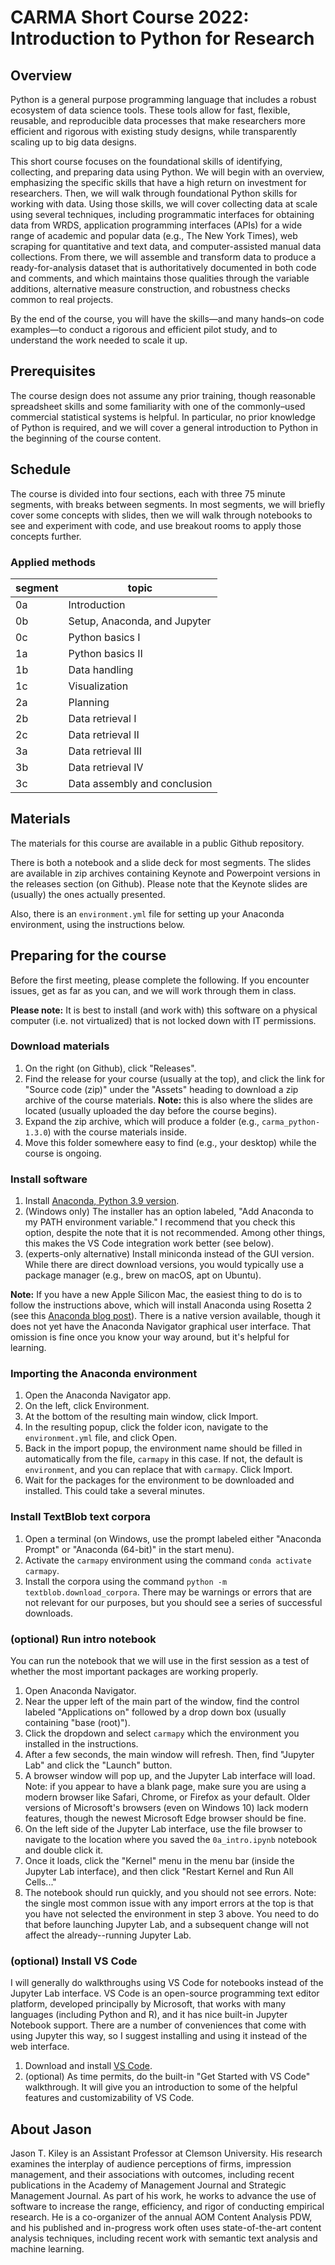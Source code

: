 # CARMA Short Course 2022: Introduction to Python for Research

## Overview

Python is a general purpose programming language that includes a robust ecosystem of data science tools.
These tools allow for fast, flexible, reusable, and reproducible data processes that make researchers more efficient and rigorous with existing study designs, while transparently scaling up to big data designs.

This short course focuses on the foundational skills of identifying, collecting, and preparing data using Python.
We will begin with an overview, emphasizing the specific skills that have a high return on investment for researchers.
Then, we will walk through foundational Python skills for working with data.
Using those skills, we will cover collecting data at scale using several techniques, including programmatic interfaces for obtaining data from WRDS, application programming interfaces (APIs) for a wide range of academic and popular data (e.g., The New York Times), web scraping for quantitative and text data, and computer-assisted manual data collections.
From there, we will assemble and transform data to produce a ready-for-analysis dataset that is authoritatively documented in both code and comments, and which maintains those qualities through the variable additions, alternative measure construction, and robustness checks common to real projects.

By the end of the course, you will have the skills—and many hands–on code examples—to conduct a rigorous and efficient pilot study, and to understand the work needed to scale it up.


## Prerequisites

The course design does not assume any prior training, though reasonable spreadsheet skills and some familiarity with one of the commonly–used commercial statistical systems is helpful.
In particular, no prior knowledge of Python is required, and we will cover a general introduction to Python in the beginning of the course content.


## Schedule

The course is divided into four sections, each with three 75 minute segments, with breaks between segments.
In most segments, we will briefly cover some concepts with slides, then we will walk through notebooks to see and experiment with code, and use breakout rooms to apply those concepts further.


### Applied methods

segment | topic
---|--------
0a | Introduction
0b | Setup, Anaconda, and Jupyter
0c | Python basics I
1a | Python basics II
1b | Data handling
1c | Visualization
2a | Planning
2b | Data retrieval I
2c | Data retrieval II
3a | Data retrieval III
3b | Data retrieval IV
3c | Data assembly and conclusion


## Materials

The materials for this course are available in a public Github repository.

There is both a notebook and a slide deck for most segments.
The slides are available in zip archives containing Keynote and Powerpoint versions in the releases section (on Github).
Please note that the Keynote slides are (usually) the ones actually presented.

Also, there is an `environment.yml` file for setting up your Anaconda environment, using the instructions below.


## Preparing for the course

Before the first meeting, please complete the following.
If you encounter issues, get as far as you can, and we will work through them in class.

**Please note:** It is best to install (and work with) this software on a physical computer (i.e. not virtualized) that is not locked down with IT permissions.


### Download materials

1. On the right (on Github), click "Releases".
1. Find the release for your course (usually at the top), and click the link for "Source code (zip)" under the "Assets" heading to download a zip archive of the course materials. **Note:** this is also where the slides are located (usually uploaded the day before the course begins).
1. Expand the zip archive, which will produce a folder (e.g., `carma_python-1.3.0`) with the course materials inside.
1. Move this folder somewhere easy to find (e.g., your desktop) while the course is ongoing.


### Install software

1. Install [Anaconda, Python 3.9 version](https://www.anaconda.com/distribution/).
1. (Windows only) The installer has an option labeled, "Add Anaconda to my PATH environment variable." I recommend that you check this option, despite the note that it is not recommended. Among other things, this makes the VS Code integration work better (see below).
1. (experts-only alternative) Install miniconda instead of the GUI version. While there are direct download versions, you would typically use a package manager (e.g., brew on macOS, apt on Ubuntu).

**Note:** If you have a new Apple Silicon Mac, the easiest thing to do is to follow the instructions above, which will install Anaconda using Rosetta 2 (see this [Anaconda blog post](https://www.anaconda.com/blog/apple-silicon-transition)). There is a native version available, though it does not yet have the Anaconda Navigator graphical user interface. That omission is fine once you know your way around, but it's helpful for learning.


### Importing the Anaconda environment

1. Open the Anaconda Navigator app.
1. On the left, click Environment.
1. At the bottom of the resulting main window, click Import.
1. In the resulting popup, click the folder icon, navigate to the `environment.yml` file, and click Open.
1. Back in the import popup, the environment name should be filled in automatically from the file, `carmapy` in this case. If not, the default is `environment`, and you can replace that with `carmapy`. Click Import.
1. Wait for the packages for the environment to be downloaded and installed. This could take a several minutes.


### Install TextBlob text corpora

1. Open a terminal (on Windows, use the prompt labeled either "Anaconda Prompt" or "Anaconda (64-bit)" in the start menu).
1. Activate the `carmapy` environment using the command `conda activate carmapy`.
1. Install the corpora using the command `python -m textblob.download_corpora`. There may be warnings or errors that are not relevant for our purposes, but you should see a series of successful downloads.


### (optional) Run intro notebook

You can run the notebook that we will use in the first session as a test of whether the most important packages are working properly.


1. Open Anaconda Navigator.
1. Near the upper left of the main part of the window, find the control labeled "Applications on" followed by a drop down box (usually containing "base (root)").
1. Click the dropdown and select `carmapy` which the environment you installed in the instructions.
1. After a few seconds, the main window will refresh. Then, find "Jupyter Lab" and click the "Launch" button.
1. A browser window will pop up, and the Jupyter Lab interface will load. Note: if you appear to have a blank page, make sure you are using a modern browser like Safari, Chrome, or Firefox as your default. Older versions of Microsoft's browsers (even on Windows 10) lack modern features, though the newest Microsoft Edge browser should be fine.
1. On the left side of the Jupyter Lab interface, use the file browser to navigate to the location where you saved the `0a_intro.ipynb` notebook and double click it.
1. Once it loads, click the "Kernel" menu in the menu bar (inside the Jupyter Lab interface), and then click "Restart Kernel and Run All Cells..."
1. The notebook should run quickly, and you should not see errors. Note: the single most common issue with any import errors at the top is that you have not selected the environment in step 3 above. You need to do that before launching Jupyter Lab, and a subsequent change will not affect the already--running Jupyter Lab.


### (optional) Install VS Code

I will generally do walkthroughs using VS Code for notebooks instead of the Jupyter Lab interface.
VS Code is an open-source programming text editor platform, developed principally by Microsoft, that works with many languages (including Python and R), and it has nice built-in Jupyter Notebook support.
There are a number of conveniences that come with using Jupyter this way, so I suggest installing and using it instead of the web interface.

1. Download and install [VS Code](https://code.visualstudio.com).
1. (optional) As time permits, do the built-in "Get Started with VS Code" walkthrough. It will give you an introduction to some of the helpful features and customizability of VS Code.


## About Jason

Jason T. Kiley is an Assistant Professor at Clemson University.
His research examines the interplay of audience perceptions of firms, impression management, and their associations with outcomes, including recent publications in the Academy of Management Journal and Strategic Management Journal.
As part of his work, he works to advance the use of software to increase the range, efficiency, and rigor of conducting empirical research.
He is a co-organizer of the annual AOM Content Analysis PDW, and his published and in-progress work often uses state-of-the-art content analysis techniques, including recent work with semantic text analysis and machine learning.
